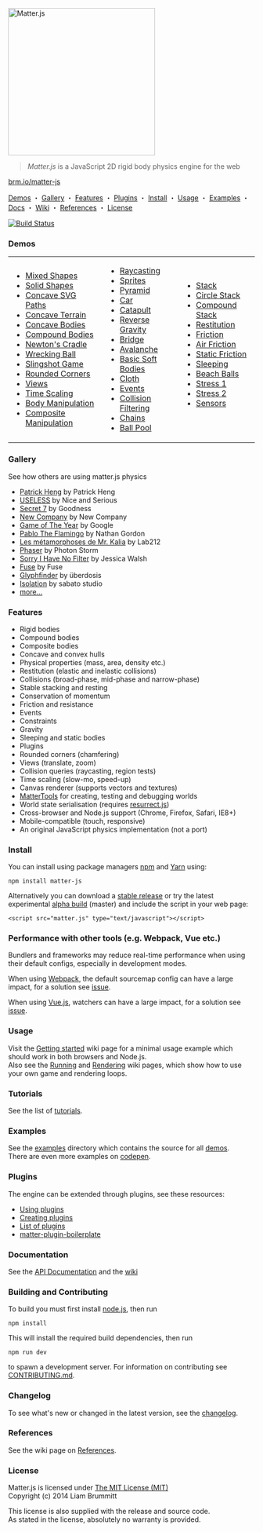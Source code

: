 <img alt="Matter.js" src="https://brm.io/matter-js/img/matter-js.svg" width="300">

> *Matter.js* is a JavaScript 2D rigid body physics engine for the web

[brm.io/matter-js](https://brm.io/matter-js/)

[Demos](#demos) ・ [Gallery](#gallery) ・ [Features](#features) ・ [Plugins](#plugins) ・ [Install](#install) ・ [Usage](#usage) ・ [Examples](#examples) ・ [Docs](#documentation) ・ [Wiki](https://github.com/liabru/matter-js/wiki) ・ [References](#references) ・ [License](#license)

[![Build Status](https://travis-ci.org/liabru/matter-js.png?branch=master)](https://travis-ci.org/liabru/matter-js)

### Demos

<table>
  <tr>
    <td>
      <ul>
        <li><a href="https://brm.io/matter-js/demo/#mixed">Mixed Shapes</a></li>
        <li><a href="https://brm.io/matter-js/demo/#mixedSolid">Solid Shapes</a></li>
        <li><a href="https://brm.io/matter-js/demo/#svg">Concave SVG Paths</a></li>
        <li><a href="https://brm.io/matter-js/demo/#terrain">Concave Terrain</a></li>
        <li><a href="https://brm.io/matter-js/demo/#concave">Concave Bodies</a></li>
        <li><a href="https://brm.io/matter-js/demo/#compound">Compound Bodies</a></li>
        <li><a href="https://brm.io/matter-js/demo/#newtonsCradle">Newton's Cradle</a></li>
        <li><a href="https://brm.io/matter-js/demo/#wreckingBall">Wrecking Ball</a></li>
        <li><a href="https://brm.io/matter-js/demo/#slingshot">Slingshot Game</a></li>
        <li><a href="https://brm.io/matter-js/demo/#rounded">Rounded Corners</a></li>
        <li><a href="https://brm.io/matter-js/demo/#views">Views</a></li>
        <li><a href="https://brm.io/matter-js/demo/#timescale">Time Scaling</a></li>
        <li><a href="https://brm.io/matter-js/demo/#manipulation">Body Manipulation</a></li>
        <li><a href="https://brm.io/matter-js/demo/#compositeManipulation">Composite Manipulation</a></li>
      </ul>
    </td>
    <td>
      <ul>
        <li><a href="https://brm.io/matter-js/demo/#raycasting">Raycasting</a></li>
        <li><a href="https://brm.io/matter-js/demo/#sprites">Sprites</a></li>
        <li><a href="https://brm.io/matter-js/demo/#pyramid">Pyramid</a></li>
        <li><a href="https://brm.io/matter-js/demo/#car">Car</a></li>
        <li><a href="https://brm.io/matter-js/demo/#catapult">Catapult</a></li>
        <li><a href="https://brm.io/matter-js/demo/#gravity">Reverse Gravity</a></li>
        <li><a href="https://brm.io/matter-js/demo/#bridge">Bridge</a></li>
        <li><a href="https://brm.io/matter-js/demo/#avalanche">Avalanche</a></li>
        <li><a href="https://brm.io/matter-js/demo/#softBody">Basic Soft Bodies</a></li>
        <li><a href="https://brm.io/matter-js/demo/#cloth">Cloth</a></li>
        <li><a href="https://brm.io/matter-js/demo/#events">Events</a></li>
        <li><a href="https://brm.io/matter-js/demo/#collisionFiltering">Collision Filtering</a></li>
        <li><a href="https://brm.io/matter-js/demo/#chains">Chains</a></li>
        <li><a href="https://brm.io/matter-js/demo/#ballPool">Ball Pool</a></li>
      </ul>
    </td>
    <td>
      <ul>
        <li><a href="https://brm.io/matter-js/demo/#stack">Stack</a></li>
        <li><a href="https://brm.io/matter-js/demo/#circleStack">Circle Stack</a></li>
        <li><a href="https://brm.io/matter-js/demo/#compoundStack">Compound Stack</a></li>
        <li><a href="https://brm.io/matter-js/demo/#restitution">Restitution</a></li>
        <li><a href="https://brm.io/matter-js/demo/#friction">Friction</a></li>
        <li><a href="https://brm.io/matter-js/demo/#airFriction">Air Friction</a></li>
        <li><a href="https://brm.io/matter-js/demo/#staticFriction">Static Friction</a></li>
        <li><a href="https://brm.io/matter-js/demo/#sleeping">Sleeping</a></li>
        <li><a href="https://brm.io/matter-js/demo/#beachBalls">Beach Balls</a></li>
        <li><a href="https://brm.io/matter-js/demo/#stress">Stress 1</a></li>
        <li><a href="https://brm.io/matter-js/demo/#stress2">Stress 2</a></li>
        <li><a href="https://brm.io/matter-js/demo/#sensors">Sensors</a></li>
      </ul>
      <br>
    </td>
  </tr>
</table>

### Gallery

See how others are using matter.js physics

- [Patrick Heng](https://patrickheng.com/) by Patrick Heng
- [USELESS](https://useless.london/) by Nice and Serious
- [Secret 7](https://secret-7.com/) by Goodness
- [New Company](https://www.new.company/) by New Company
- [Game of The Year](https://gameoftheyear.withgoogle.com/) by Google
- [Pablo The Flamingo](https://pablotheflamingo.com/) by Nathan Gordon
- [Les métamorphoses de Mr. Kalia](https://lab212.org/oeuvres/2:art/18/Les-metamorphoses-de-Mr-Kalia) by Lab212
- [Phaser](https://phaser.io/) by Photon Storm
- [Sorry I Have No Filter](https://sorryihavenofilter.com/pages/about/) by Jessica Walsh
- [Fuse](https://fuse.blog/) by Fuse
- [Glyphfinder](https://www.glyphfinder.com/) by überdosis
- [Isolation](https://isolation.is/postcards/my-week) by sabato studio
- [more...](https://github.com/liabru/matter-js/wiki/Gallery)

### Features

- Rigid bodies
- Compound bodies
- Composite bodies
- Concave and convex hulls
- Physical properties (mass, area, density etc.)
- Restitution (elastic and inelastic collisions)
- Collisions (broad-phase, mid-phase and narrow-phase)
- Stable stacking and resting
- Conservation of momentum
- Friction and resistance
- Events
- Constraints
- Gravity
- Sleeping and static bodies
- Plugins
- Rounded corners (chamfering)
- Views (translate, zoom)
- Collision queries (raycasting, region tests)
- Time scaling (slow-mo, speed-up)
- Canvas renderer (supports vectors and textures)
- [MatterTools](https://github.com/liabru/matter-tools) for creating, testing and debugging worlds
- World state serialisation (requires [resurrect.js](https://github.com/skeeto/resurrect-js))
- Cross-browser and Node.js support (Chrome, Firefox, Safari, IE8+)
- Mobile-compatible (touch, responsive)
- An original JavaScript physics implementation (not a port)

### Install

You can install using package managers [npm](https://www.npmjs.org/package/matter-js) and [Yarn](https://yarnpkg.com/) using:

    npm install matter-js

Alternatively you can download a [stable release](https://github.com/liabru/matter-js/tags) or try the latest experimental [alpha build](https://github.com/liabru/matter-js/tree/master/build) (master) and include the script in your web page:

    <script src="matter.js" type="text/javascript"></script>

### Performance with other tools (e.g. Webpack, Vue etc.)

Bundlers and frameworks may reduce real-time performance when using their default configs, especially in development modes.

When using [Webpack](https://webpack.js.org/), the default sourcemap config can have a large impact, for a solution see [issue](https://github.com/liabru/matter-js/issues/1001).

When using [Vue.js](https://vuejs.org/), watchers can have a large impact, for a solution see [issue](https://github.com/liabru/matter-js/issues/1001#issuecomment-998911435). 

### Usage

Visit the [Getting started](https://github.com/liabru/matter-js/wiki/Getting-started) wiki page for a minimal usage example which should work in both browsers and Node.js.  
Also see the [Running](https://github.com/liabru/matter-js/wiki/Running) and [Rendering](https://github.com/liabru/matter-js/wiki/Rendering) wiki pages, which show how to use your own game and rendering loops.

### Tutorials

See the list of [tutorials](https://github.com/liabru/matter-js/wiki/Tutorials).

### Examples

See the [examples](https://github.com/liabru/matter-js/tree/master/examples) directory which contains the source for all [demos](#demos).  
There are even more examples on [codepen](https://codepen.io/collection/Fuagy/).

### Plugins

The engine can be extended through plugins, see these resources:

- [Using plugins](https://github.com/liabru/matter-js/wiki/Using-plugins)
- [Creating plugins](https://github.com/liabru/matter-js/wiki/Creating-plugins)
- [List of plugins](https://github.com/liabru/matter-js/wiki/List-of-plugins)
- [matter-plugin-boilerplate](https://github.com/liabru/matter-plugin-boilerplate)

### Documentation

See the [API Documentation](https://brm.io/matter-js/docs/) and the [wiki](https://github.com/liabru/matter-js/wiki)

### Building and Contributing

To build you must first install [node.js](https://nodejs.org/), then run

	npm install

This will install the required build dependencies, then run

	npm run dev

to spawn a development server. For information on contributing see [CONTRIBUTING.md](https://github.com/liabru/matter-js/blob/master/CONTRIBUTING.md).

### Changelog

To see what's new or changed in the latest version, see the [changelog](https://github.com/liabru/matter-js/blob/master/CHANGELOG.md).

### References

See the wiki page on [References](https://github.com/liabru/matter-js/wiki/References).

### License

Matter.js is licensed under [The MIT License (MIT)](https://opensource.org/licenses/MIT)  
Copyright (c) 2014 Liam Brummitt

This license is also supplied with the release and source code.  
As stated in the license, absolutely no warranty is provided.
